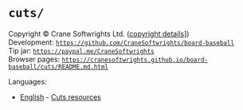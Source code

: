 # `cuts/`

Copyright © Crane Softwrights Ltd. ([copyright details](../COPYRIGHT.md)])  
Development: [`https://github.com/CraneSoftwrights/board-baseball`](https://github.com/CraneSoftwrights/board-baseball)  
Tip jar: [`https://paypal.me/CraneSoftwrights`](https://paypal.me/CraneSoftwrights)  
Browser pages: [`https://cranesoftwrights.github.io/board-baseball/cuts/README.md.html`](https://cranesoftwrights.github.io/board-baseball/cuts/README.md.html)  

Languages:

- [English](../en/cuts.md) - [Cuts resources](../en/cuts.md)
